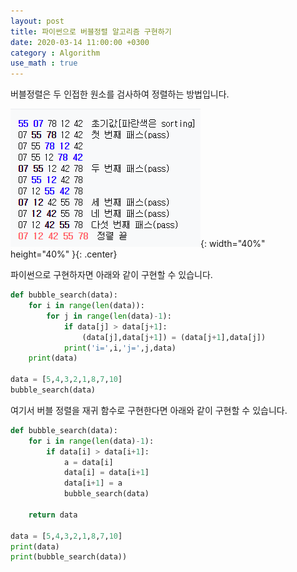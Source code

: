 ```yaml
---
layout: post
title: 파이썬으로 버블정렬 알고리즘 구현하기
date: 2020-03-14 11:00:00 +0300
category : Algorithm
use_math : true
---  
```


버블정렬은 두 인접한 원소를 검사하여 정렬하는 방법입니다. 

![bubble](/public/img/bubble.png){: width="40%" height="40%" }{: .center}

파이썬으로 구현하자면 아래와 같이 구현할 수 있습니다.


```python
def bubble_search(data):
    for i in range(len(data)):
        for j in range(len(data)-1):
            if data[j] > data[j+1]:
                (data[j],data[j+1]) = (data[j+1],data[j])
            print('i=',i,'j=',j,data) 
    print(data)

data = [5,4,3,2,1,8,7,10]
bubble_search(data)
```


여기서 버블 정렬을 재귀 함수로 구현한다면 아래와 같이 구현할 수 있습니다.

```python
def bubble_search(data):
    for i in range(len(data)-1):
        if data[i] > data[i+1]:
            a = data[i]
            data[i] = data[i+1]
            data[i+1] = a            
            bubble_search(data)
            
    return data

data = [5,4,3,2,1,8,7,10]
print(data)
print(bubble_search(data))
```




